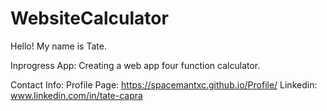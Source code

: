 # WebsiteCalculator

Hello! My name is Tate.

Inprogress App: Creating a web app four function calculator.

Contact Info:
Profile Page: https://spacemantxc.github.io/Profile/
Linkedin: www.linkedin.com/in/tate-capra